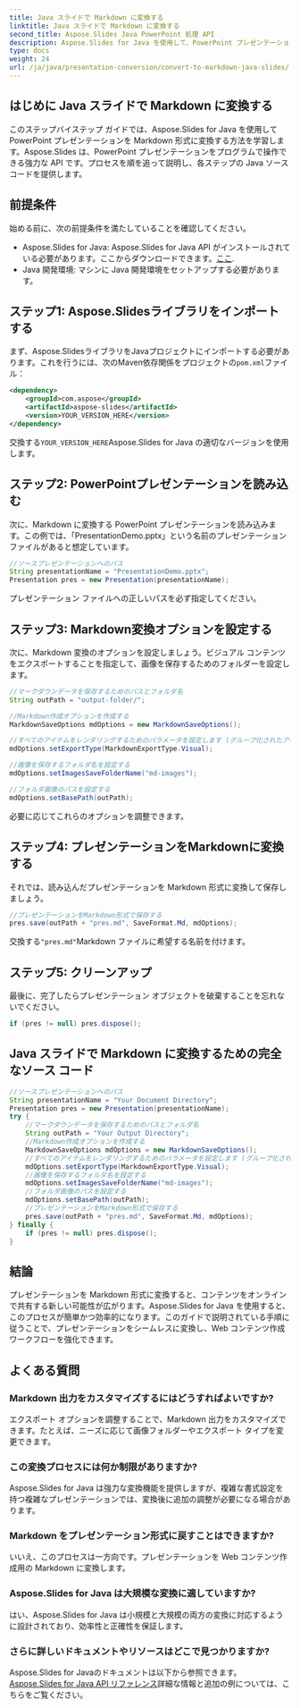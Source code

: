 ```yaml
---
title: Java スライドで Markdown に変換する
linktitle: Java スライドで Markdown に変換する
second_title: Aspose.Slides Java PowerPoint 処理 API
description: Aspose.Slides for Java を使用して、PowerPoint プレゼンテーションを Markdown に変換します。このステップ バイ ステップ ガイドに従って、スライドを簡単に変換します。
type: docs
weight: 24
url: /ja/java/presentation-conversion/convert-to-markdown-java-slides/
---
```


## はじめに Java スライドで Markdown に変換する

このステップバイステップ ガイドでは、Aspose.Slides for Java を使用して PowerPoint プレゼンテーションを Markdown 形式に変換する方法を学習します。Aspose.Slides は、PowerPoint プレゼンテーションをプログラムで操作できる強力な API です。プロセスを順を追って説明し、各ステップの Java ソース コードを提供します。

## 前提条件

始める前に、次の前提条件を満たしていることを確認してください。

-  Aspose.Slides for Java: Aspose.Slides for Java API がインストールされている必要があります。ここからダウンロードできます。[ここ](https://products.aspose.com/slides/java/).
- Java 開発環境: マシンに Java 開発環境をセットアップする必要があります。

## ステップ1: Aspose.Slidesライブラリをインポートする

まず、Aspose.SlidesライブラリをJavaプロジェクトにインポートする必要があります。これを行うには、次のMaven依存関係をプロジェクトの`pom.xml`ファイル：

```xml
<dependency>
    <groupId>com.aspose</groupId>
    <artifactId>aspose-slides</artifactId>
    <version>YOUR_VERSION_HERE</version>
</dependency>
```

交換する`YOUR_VERSION_HERE`Aspose.Slides for Java の適切なバージョンを使用します。

## ステップ2: PowerPointプレゼンテーションを読み込む

次に、Markdown に変換する PowerPoint プレゼンテーションを読み込みます。この例では、「PresentationDemo.pptx」という名前のプレゼンテーション ファイルがあると想定しています。

```java
//ソースプレゼンテーションへのパス
String presentationName = "PresentationDemo.pptx";
Presentation pres = new Presentation(presentationName);
```

プレゼンテーション ファイルへの正しいパスを必ず指定してください。

## ステップ3: Markdown変換オプションを設定する

次に、Markdown 変換のオプションを設定しましょう。ビジュアル コンテンツをエクスポートすることを指定して、画像を保存するためのフォルダーを設定します。

```java
//マークダウンデータを保存するためのパスとフォルダ名
String outPath = "output-folder/";

//Markdown作成オプションを作成する
MarkdownSaveOptions mdOptions = new MarkdownSaveOptions();

//すべてのアイテムをレンダリングするためのパラメータを設定します (グループ化されたアイテムは一緒にレンダリングされます)。
mdOptions.setExportType(MarkdownExportType.Visual);

//画像を保存するフォルダ名を設定する
mdOptions.setImagesSaveFolderName("md-images");

//フォルダ画像のパスを設定する
mdOptions.setBasePath(outPath);
```

必要に応じてこれらのオプションを調整できます。

## ステップ4: プレゼンテーションをMarkdownに変換する

それでは、読み込んだプレゼンテーションを Markdown 形式に変換して保存しましょう。

```java
//プレゼンテーションをMarkdown形式で保存する
pres.save(outPath + "pres.md", SaveFormat.Md, mdOptions);
```

交換する`"pres.md"`Markdown ファイルに希望する名前を付けます。

## ステップ5: クリーンアップ

最後に、完了したらプレゼンテーション オブジェクトを破棄することを忘れないでください。

```java
if (pres != null) pres.dispose();
```

## Java スライドで Markdown に変換するための完全なソース コード

```java
//ソースプレゼンテーションへのパス
String presentationName = "Your Document Directory";
Presentation pres = new Presentation(presentationName);
try {
	//マークダウンデータを保存するためのパスとフォルダ名
	String outPath = "Your Output Directory";
	//Markdown作成オプションを作成する
	MarkdownSaveOptions mdOptions = new MarkdownSaveOptions();
	//すべてのアイテムをレンダリングするためのパラメータを設定します (グループ化されたアイテムは一緒にレンダリングされます)。
	mdOptions.setExportType(MarkdownExportType.Visual);
	//画像を保存するフォルダ名を設定する
	mdOptions.setImagesSaveFolderName("md-images");
	//フォルダ画像のパスを設定する
	mdOptions.setBasePath(outPath);
	//プレゼンテーションをMarkdown形式で保存する
	pres.save(outPath + "pres.md", SaveFormat.Md, mdOptions);
} finally {
	if (pres != null) pres.dispose();
}
```

## 結論

プレゼンテーションを Markdown 形式に変換すると、コンテンツをオンラインで共有する新しい可能性が広がります。Aspose.Slides for Java を使用すると、このプロセスが簡単かつ効率的になります。このガイドで説明されている手順に従うことで、プレゼンテーションをシームレスに変換し、Web コンテンツ作成ワークフローを強化できます。

## よくある質問

### Markdown 出力をカスタマイズするにはどうすればよいですか?

エクスポート オプションを調整することで、Markdown 出力をカスタマイズできます。たとえば、ニーズに応じて画像フォルダーやエクスポート タイプを変更できます。

### この変換プロセスには何か制限がありますか?

Aspose.Slides for Java は強力な変換機能を提供しますが、複雑な書式設定を持つ複雑なプレゼンテーションでは、変換後に追加の調整が必要になる場合があります。

### Markdown をプレゼンテーション形式に戻すことはできますか?

いいえ、このプロセスは一方向です。プレゼンテーションを Web コンテンツ作成用の Markdown に変換します。

### Aspose.Slides for Java は大規模な変換に適していますか?

はい、Aspose.Slides for Java は小規模と大規模の両方の変換に対応するように設計されており、効率性と正確性を保証します。

### さらに詳しいドキュメントやリソースはどこで見つかりますか?

 Aspose.Slides for Javaのドキュメントは以下から参照できます。[Aspose.Slides for Java API リファレンス](https://reference.aspose.com/slides/java/)詳細な情報と追加の例については、こちらをご覧ください。